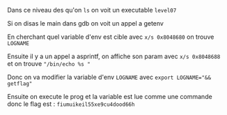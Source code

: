 Dans ce niveau des qu'on ```ls``` on voit un executable ```level07```

Si on disas le main dans gdb on voit un appel a getenv

En cherchant quel variable d'env est cible avec ```x/s 0x8048680``` on trouve ```LOGNAME```

Ensuite il y a un appel a asprintf, on affiche son param avec ```x/s 0x8048688``` et on trouve ```"/bin/echo %s "```

Donc on va modifier la variable d'env ```LOGNAME``` avec ```export LOGNAME="&& getflag"```

Ensuite on execute le prog et la variable est lue comme une commande donc le flag est : ```fiumuikeil55xe9cu4dood66h```